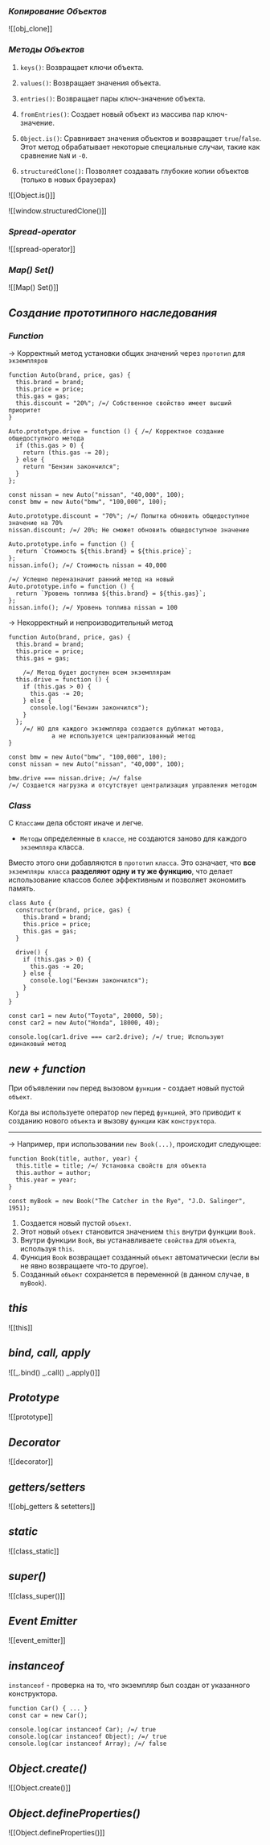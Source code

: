 ### _Копирование Объектов_

![[obj_clone]]

### _Методы Объектов_

1. `keys()`: Возвращает ключи объекта.
2. `values()`: Возвращает значения объекта.
3. `entries()`: Возвращает пары ключ-значение объекта.
4. `fromEntries()`: Создает новый объект из массива пар ключ-значение.
   
5. `Object.is()`: Сравнивает значения объектов и возвращает `true`/`false`. Этот метод обрабатывает некоторые специальные случаи, такие как сравнение `NaN` и `-0`.
6. `structuredClone()`: Позволяет создавать глубокие копии объектов (только в новых браузерах)

![[Object.is()]]

![[window.structuredClone()]]

### _Spread-operator_

![[spread-operator]]

### _Map() Set()_

![[Map() Set()]]

## _Создание прототипного наследования_

### _Function_

-> Корректный метод установки общих значений через `прототип` для `экземпляров`
```
function Auto(brand, price, gas) {
  this.brand = brand;
  this.price = price;
  this.gas = gas;
  this.discount = "20%"; /=/ Собственное свойство имеет высший приоритет
}

Auto.prototype.drive = function () { /=/ Корректное создание общедоступного метода
  if (this.gas > 0) {
    return (this.gas -= 20);
  } else {
    return "Бензин закончился";
  }
};

const nissan = new Auto("nissan", "40,000", 100);
const bmw = new Auto("bmw", "100,000", 100);

Auto.prototype.discount = "70%"; /=/ Попытка обновить общедоступное значение на 70%
nissan.discount; /=/ 20%; Не сможет обновить общедоступное значение

Auto.prototype.info = function () {
  return `Стоимость ${this.brand} = ${this.price}`;
};
nissan.info(); /=/ Стоимость nissan = 40,000

/=/ Успешно переназначит ранний метод на новый
Auto.prototype.info = function () {
  return `Уровень топлива ${this.brand} = ${this.gas}`;
};
nissan.info(); /=/ Уровень топлива nissan = 100
```

-> Некорректный и непроизводительный метод
```
function Auto(brand, price, gas) {
  this.brand = brand;
  this.price = price;
  this.gas = gas;

	/=/ Метод будет доступен всем экземплярам
  this.drive = function () {
    if (this.gas > 0) {
      this.gas -= 20;
    } else {
      console.log("Бензин закончился");
    }
  };
	/=/ НО для каждого экземпляра создается дубликат метода,
			а не используется централизованный метод
}

const bmw = new Auto("bmw", "100,000", 100);
const nissan = new Auto("nissan", "40,000", 100);

bmw.drive === nissan.drive; /=/ false
/=/ Создается нагрузка и отсутствует централизация управления методом
```
### _Class_

С `Классами` дела обстоят иначе и легче.
- `Методы` определенные в `классе`, не создаются заново для каждого `экземпляра` класса. 

Вместо этого они добавляются в `прототип` `класса`. 
Это означает, что **все** `экземпляры класса` **разделяют одну и ту же функцию**, что делает использование классов более эффективным и позволяет экономить память.

```
class Auto {
  constructor(brand, price, gas) {
    this.brand = brand;
    this.price = price;
    this.gas = gas;
  }

  drive() {
    if (this.gas > 0) {
      this.gas -= 20;
    } else {
      console.log("Бензин закончился");
    }
  }
}

const car1 = new Auto("Toyota", 20000, 50);
const car2 = new Auto("Honda", 18000, 40);

console.log(car1.drive === car2.drive); /=/ true; Используют одинаковый метод
```

## _new + function_

При объявлении `new` перед вызовом `функции` - создает новый пустой `объект`.

Когда вы используете оператор `new` перед `функцией`, это приводит к созданию нового `объекта` и вызову `функции` как `конструктора`. 

---
-> Например, при использовании `new Book(...)`, происходит следующее:

```
function Book(title, author, year) {
  this.title = title; /=/ Установка свойств для объекта
  this.author = author;
  this.year = year;
}

const myBook = new Book("The Catcher in the Rye", "J.D. Salinger", 1951);
```

1. Создается новый пустой `объект`.
2. Этот новый `объект` становится значением `this` внутри функции `Book`.
3. Внутри функции `Book`, вы устанавливаете `свойства` для `объекта`, используя `this`.
4. Функция `Book` возвращает созданный `объект` автоматически (если вы не явно возвращаете что-то другое).
5. Созданный `объект` сохраняется в переменной (в данном случае, в `myBook`).

## _this_

![[this]]

## _bind, call, apply_

![[_.bind() _.call() _.apply()]]

## _Prototype_

![[prototype]]

## _Decorator_

![[decorator]]

## _getters/setters_

![[obj_getters & setetters]]

## _static_

![[class_static]]

## _super()_

![[class_super()]]

## _Event Emitter_

![[event_emitter]]

## _instanceof_

`instanceof` - проверка на то, что экземпляр был создан от указанного конструктора.

```
function Car() { ... }
const car = new Car();

console.log(car instanceof Car); /=/ true
console.log(car instanceof Object); /=/ true
console.log(car instanceof Array); /=/ false
```

## _Object.create()_

![[Object.create()]]

## _Object.defineProperties()_

![[Object.defineProperties()]]

